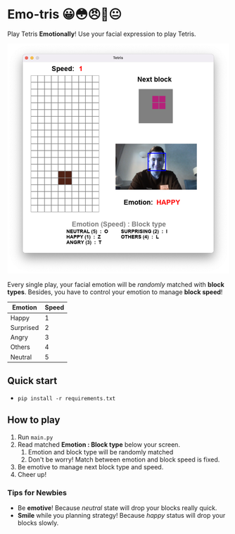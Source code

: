 # Emo-tris 😀😳😠🤔😐
Play Tetris **Emotionally**! Use your facial expression to play Tetris. 

![screenshot](screenshot.png)

Every single play, your facial emotion will be *randomly* matched with **block types**. Besides, you have to control your emotion to manage **block speed**!

| Emotion   | Speed |
|-----------|-------|
| Happy     | 1     |
| Surprised | 2     |
| Angry     | 3     |
| Others    | 4     |
| Neutral   | 5     |

## Quick start
- `pip install -r requirements.txt`

## How to play
1. Run `main.py`
2. Read matched **Emotion : Block type** below your screen.
   1. Emotion and block type will be randomly matched
   2. Don't be worry! Match between emotion and block speed is fixed.
3. Be emotive to manage next block type and speed.
4. Cheer up!

### Tips for Newbies
- Be **emotive**! Because *neutral* state will drop your blocks really quick.
- **Smile** while you planning strategy! Because *happy* status will drop your blocks slowly.
